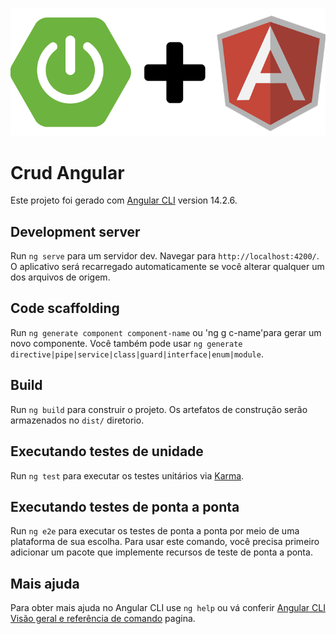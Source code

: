![alt text](AngSpring.png)
# Crud Angular

Este projeto foi gerado com [Angular CLI](https://github.com/angular/angular-cli) version 14.2.6.

## Development server

Run `ng serve` para um servidor dev. Navegar para `http://localhost:4200/`. O aplicativo será recarregado automaticamente se você alterar qualquer um dos arquivos de origem.

## Code scaffolding

Run `ng generate component component-name` ou 'ng g c-name'para gerar um novo componente. Você também pode usar `ng generate directive|pipe|service|class|guard|interface|enum|module`.

## Build

Run `ng build` para construir o projeto. Os artefatos de construção serão armazenados no `dist/` diretorio.

## Executando testes de unidade

Run `ng test` para executar os testes unitários via [Karma](https://karma-runner.github.io).

## Executando testes de ponta a ponta

Run `ng e2e` para executar os testes de ponta a ponta por meio de uma plataforma de sua escolha. Para usar este comando, você precisa primeiro adicionar um pacote que implemente recursos de teste de ponta a ponta.

## Mais ajuda

Para obter mais ajuda no Angular CLI use `ng help` ou vá conferir [Angular CLI Visão geral e referência de comando](https://angular.io/cli) pagina.

